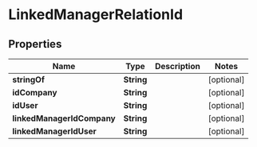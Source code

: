 
# LinkedManagerRelationId

## Properties
Name | Type | Description | Notes
------------ | ------------- | ------------- | -------------
**stringOf** | **String** |  |  [optional]
**idCompany** | **String** |  |  [optional]
**idUser** | **String** |  |  [optional]
**linkedManagerIdCompany** | **String** |  |  [optional]
**linkedManagerIdUser** | **String** |  |  [optional]



